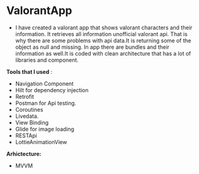 # ValorantApp

- I have created a valorant app that shows valorant characters and their information.
It retrieves all information unofficial valorant api. That is why there are some problems
with api data.It is returning some of the object as null and missing.
In app there are bundles and their information as well.It is coded with clean architecture
that has a lot of libraries and component.

**Tools that I used** :

- Navigation Component
- Hilt for dependency injection
- Retrofit 
- Postman for Api testing.
- Coroutines
- Livedata.
- View Binding
- Glide for image loading
- RESTApi
- LottieAnimationView

**Arhictecture:**

- MVVM
